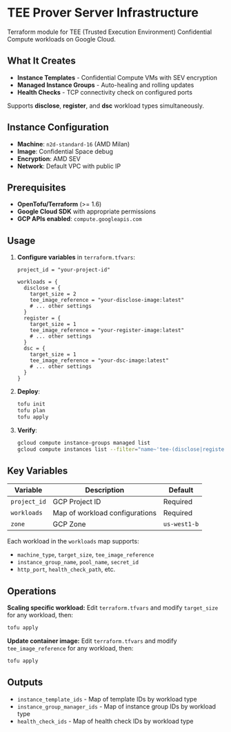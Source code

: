# TEE Prover Server Infrastructure

Terraform module for TEE (Trusted Execution Environment) Confidential Compute workloads on Google Cloud.

## What It Creates

- **Instance Templates** - Confidential Compute VMs with SEV encryption
- **Managed Instance Groups** - Auto-healing and rolling updates  
- **Health Checks** - TCP connectivity check on configured ports

Supports **disclose**, **register**, and **dsc** workload types simultaneously.

## Instance Configuration
- **Machine**: `n2d-standard-16` (AMD Milan)
- **Image**: Confidential Space debug
- **Encryption**: AMD SEV
- **Network**: Default VPC with public IP

## Prerequisites

- **OpenTofu/Terraform** (>= 1.6)
- **Google Cloud SDK** with appropriate permissions
- **GCP APIs enabled**: `compute.googleapis.com`

## Usage

1. **Configure variables** in `terraform.tfvars`:
   ```hcl
   project_id = "your-project-id"
   
   workloads = {
     disclose = {
       target_size = 2
       tee_image_reference = "your-disclose-image:latest"
       # ... other settings
     }
     register = {
       target_size = 1
       tee_image_reference = "your-register-image:latest"
       # ... other settings  
     }
     dsc = {
       target_size = 1
       tee_image_reference = "your-dsc-image:latest"
       # ... other settings
     }
   }
   ```

2. **Deploy**:
   ```bash
   tofu init
   tofu plan
   tofu apply
   ```

3. **Verify**:
   ```bash
   gcloud compute instance-groups managed list
   gcloud compute instances list --filter="name~'tee-(disclose|register|dsc)-instance'"
   ```

## Key Variables

| Variable | Description | Default |
|----------|-------------|---------|
| `project_id` | GCP Project ID | Required |
| `workloads` | Map of workload configurations | Required |
| `zone` | GCP Zone | `us-west1-b` |

Each workload in the `workloads` map supports:
- `machine_type`, `target_size`, `tee_image_reference`
- `instance_group_name`, `pool_name`, `secret_id`
- `http_port`, `health_check_path`, etc.

## Operations

**Scaling specific workload:**
Edit `terraform.tfvars` and modify `target_size` for any workload, then:
```bash
tofu apply
```

**Update container image:**
Edit `terraform.tfvars` and modify `tee_image_reference` for any workload, then:
```bash
tofu apply
```

## Outputs

- `instance_template_ids` - Map of template IDs by workload type
- `instance_group_manager_ids` - Map of instance group IDs by workload type  
- `health_check_ids` - Map of health check IDs by workload type
